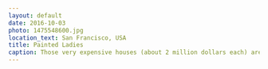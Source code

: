 ```yaml
---
layout: default
date: 2016-10-03
photo: 1475548600.jpg
location_text: San Francisco, USA
title: Painted Ladies
caption: Those very expensive houses (about 2 million dollars each) are also very colorful and not that heigh. The average is about 2 floors per house.
---
```

